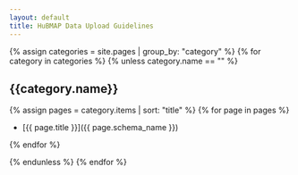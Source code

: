 ```yaml
---
layout: default
title: HuBMAP Data Upload Guidelines
---
```


{% assign categories = site.pages | group_by: "category" %}
{% for category in categories %}
{% unless category.name == "" %}

## {{category.name}}

{% assign pages = category.items | sort: "title" %}
{% for page in pages %}

- [{{ page.title }}]({{ page.schema_name }})

{% endfor %}

{% endunless %}
{% endfor %}
